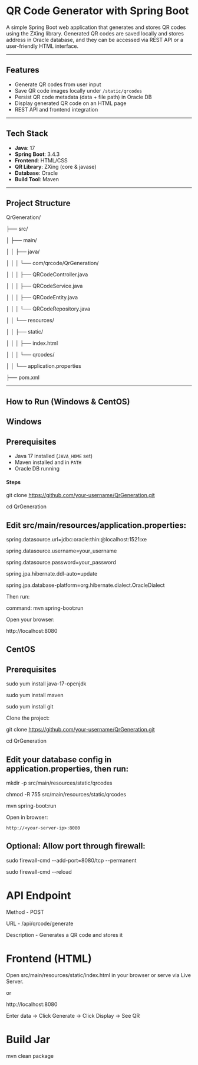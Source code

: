 # QR Code Generator with Spring Boot

A simple Spring Boot web application that generates and stores QR codes using the ZXing library. Generated QR codes are saved locally and stores address in  Oracle database, and they can be accessed via REST API or a user-friendly HTML interface.

---

##  Features

- Generate QR codes from user input
- Save QR code images locally under `/static/qrcodes`
- Persist QR code metadata (data + file path) in Oracle DB
- Display generated QR code on an HTML page
- REST API and frontend integration


---

##  Tech Stack

- **Java**: 17  
- **Spring Boot**: 3.4.3  
- **Frontend**: HTML/CSS  
- **QR Library**: ZXing (core & javase)  
- **Database**: Oracle  
- **Build Tool**: Maven  

---

## Project Structure

QrGeneration/

├── src/

│   ├── main/

│   │   ├── java/

│   │   │   └── com/qrcode/QrGeneration/

│   │   │       ├── QRCodeController.java

│   │   │       ├── QRCodeService.java

│   │   │       ├── QRCodeEntity.java

│   │   │       └── QRCodeRepository.java

│   │   └── resources/

│   │       ├── static/

│   │       │   ├── index.html

│   │       │   └── qrcodes/

│   │       └── application.properties

├── pom.xml

---


##  How to Run (Windows & CentOS)

##  Windows

##  Prerequisites

- Java 17 installed (`JAVA_HOME` set)
- Maven installed and in `PATH`
- Oracle DB running

####  Steps


git clone https://github.com/your-username/QrGeneration.git

cd QrGeneration

 ## Edit src/main/resources/application.properties:

spring.datasource.url=jdbc:oracle:thin:@localhost:1521:xe

spring.datasource.username=your_username

spring.datasource.password=your_password

spring.jpa.hibernate.ddl-auto=update

spring.jpa.database-platform=org.hibernate.dialect.OracleDialect

Then run:


command: mvn spring-boot:run

Open your browser:

http://localhost:8080

## CentOS

##  Prerequisites

sudo yum install java-17-openjdk

sudo yum install maven

sudo yum install git

Clone the project:

git clone https://github.com/your-username/QrGeneration.git

cd QrGeneration

## Edit your database config in application.properties, then run:

mkdir -p src/main/resources/static/qrcodes

chmod -R 755 src/main/resources/static/qrcodes

mvn spring-boot:run

Open in browser:

    http://<your-server-ip>:8080

## Optional: Allow port through firewall:

sudo firewall-cmd --add-port=8080/tcp --permanent

sudo firewall-cmd --reload

# API Endpoint

Method - POST

URL - /api/qrcode/generate

Description - Generates a QR code and stores it


    
# Frontend (HTML)

Open src/main/resources/static/index.html in your browser or serve via Live Server.

or 

http://localhost:8080

Enter data → Click Generate → Click Display → See QR

# Build Jar

mvn clean package







